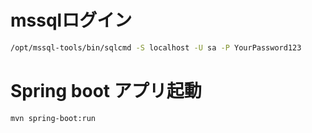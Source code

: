 # mssqlログイン

```sh
/opt/mssql-tools/bin/sqlcmd -S localhost -U sa -P YourPassword123
```

# Spring boot アプリ起動

```sh
mvn spring-boot:run
```